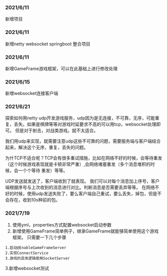 ### 2021/6/11
新增项目

### 2021/6/11
新增netty websocket springboot 整合项目


### 2021/6/11
新增GameFrame游戏框架，可以在此基础上进行修改处理


### 2021/6/15
新增websocket连接客户端


### 2021/6/21
探索如何用netty udp开发游戏服务，udp因为是无连接，不可靠，无序，可能重复，丢失。如果是棋牌等等对游戏时延要求不高的可以用tcp，websocket处理即可。
但是对于射击，对战类游戏。就不太适合。

我们用udp来实现，就需要注意udp这些不可靠的问题，需要服务端与客户端结合起来，解决这个无序，重复，丢失的问题。

为什TCP不适合呢？TCP会有很多重试措施，比如在网络不好的时候，会等待重发（这个时候游戏表现就是卡顿非常严重）,会网络堵塞重发（多个消息堆积的时候，会一个个等待
重发）等等。

UDP发送就发送了，客户端收到了就表现。
我们可以对每个消息加上序号，客户端根据序号与上次收到的消息进行对比。判断消息是否需要丢弃等等。
在网络不好的时候，使用udp发送失败了，要么客户端自己重试，要么丢失，掉包，但是不会存在，收到10s种前的包。


### 2021/7/19
1. 使用yml，properties方式配置websocket启动参数
2. 新增使用GameFrame简单例子，继承GameFrame就能够简单使用这个游戏框架。
只需要一下几个步骤
```$xslt
1.启动@EnableGameFrameServer
2.实现ConnectService
3.游戏的具体逻辑使用SocketServer
```


3.新增websocket测试